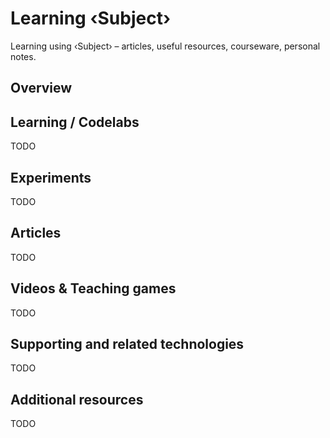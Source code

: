 # Learning ‹Subject›

Learning using ‹Subject› – articles, useful resources, courseware, personal notes.

## Overview

## Learning / Codelabs

TODO

## Experiments

TODO

## Articles

TODO

## Videos & Teaching games

TODO

## Supporting and related technologies

TODO

## Additional resources

TODO
